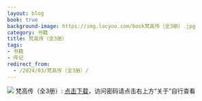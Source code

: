 ```yaml
---
layout: blog
book: true
background-image: https://img.locyoo.com/book梵高传（全3册）.jpg
category: 书籍
title: 梵高传（全3册）
tags:
- 书籍
- 传记
redirect_from:
  - /2024/03/梵高传（全3册）/
---
```

![](https://img.locyoo.com/book梵高传（全3册）.jpg)
梵高传（全3册）: <a name = "ref1" href="https://url18.ctfile.com/f/50983618-1323443476-2f69b7?p=3619">点击下载</a>，访问密码请点击右上方“关于”自行查看